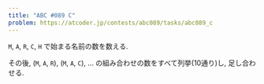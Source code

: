 ```yaml
---
title: "ABC #089 C"
problem: https://atcoder.jp/contests/abc089/tasks/abc089_c
---
```

`M`, `A`, `R`, `C`, `H` で始まる名前の数を数える.

その後, (`M`, `A`, `R`), (`M`, `A`, `C`), ... の組み合わせの数をすべて列挙(10通り)し, 足し合わせる.
